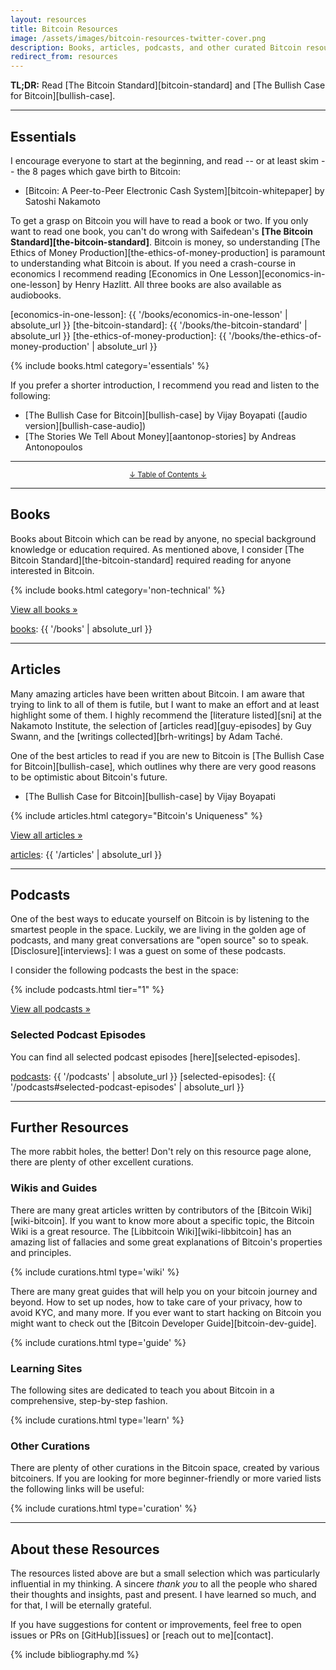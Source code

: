 ```yaml
---
layout: resources
title: Bitcoin Resources
image: /assets/images/bitcoin-resources-twitter-cover.png
description: Books, articles, podcasts, and other curated Bitcoin resources.
redirect_from: resources
---
```


**TL;DR:** Read [The Bitcoin Standard][bitcoin-standard] and [The Bullish
Case for Bitcoin][bullish-case].

---

## Essentials

I encourage everyone to start at the beginning, and read -- or at least skim --
the 8 pages which gave birth to Bitcoin:

- [Bitcoin: A Peer-to-Peer Electronic Cash System][bitcoin-whitepaper] by Satoshi Nakamoto

To get a grasp on Bitcoin you will have to read a book or two.  If you only want
to read one book, you can't do wrong with Saifedean's **[The Bitcoin
Standard][the-bitcoin-standard]**. Bitcoin is money, so understanding [The
Ethics of Money Production][the-ethics-of-money-production] is paramount to
understanding what Bitcoin is about. If you need a crash-course in economics I
recommend reading [Economics in One Lesson][economics-in-one-lesson] by Henry
Hazlitt. All three books are also available as audiobooks.

[economics-in-one-lesson]: {{ '/books/economics-in-one-lesson' | absolute_url }}
[the-bitcoin-standard]: {{ '/books/the-bitcoin-standard' | absolute_url }}
[the-ethics-of-money-production]: {{ '/books/the-ethics-of-money-production' | absolute_url }}

{% include books.html category='essentials' %}

If you prefer a shorter introduction, I recommend you read and listen to the
following:

- [The Bullish Case for Bitcoin][bullish-case] by Vijay Boyapati ([audio
version][bullish-case-audio])
- [The Stories We Tell About Money][aantonop-stories] by Andreas Antonopoulos

---

<center>
  <p><small><a href="#toc">↓ Table of Contents ↓</a></small></p>
</center>

[toc]: #toc
[essentials]: #essentials
[books]: #books
[articles]: #articles
[podcasts]: #podcasts
[episodes]: #podcast-episodes
[wikis-and-guides]: #wikis-and-guides
[other]: #further-resources

---


## Books

Books about Bitcoin which can be read by anyone, no special background knowledge
or education required. As mentioned above, I consider [The Bitcoin
Standard][the-bitcoin-standard] required reading for anyone interested in
Bitcoin.

{% include books.html category='non-technical' %}

[View all books »][books]

[books]: {{ '/books' | absolute_url }}

---

## Articles

Many amazing articles have been written about Bitcoin. I am aware that trying to
link to all of them is futile, but I want to make an effort and at least
highlight some of them. I highly recommend the [literature listed][sni] at the
Nakamoto Institute, the selection of [articles read][guy-episodes] by
Guy Swann, and the [writings collected][brh-writings] by Adam Taché.

One of the best articles to read if you are new to Bitcoin is [The Bullish Case
for Bitcoin][bullish-case], which outlines why there are very good reasons to be
optimistic about Bitcoin's future.

- [The Bullish Case for Bitcoin][bullish-case] by Vijay Boyapati

{% include articles.html category="Bitcoin's Uniqueness" %}

[View all articles »][articles]

[articles]: {{ '/articles' | absolute_url }}

---

## Podcasts

One of the best ways to educate yourself on Bitcoin is by listening to the
smartest people in the space. Luckily, we are living in the golden age of
podcasts, and many great conversations are "open source" so to speak.
[Disclosure][interviews]: I was a guest on some of these podcasts.

I consider the following podcasts the best in the space:

{% include podcasts.html tier="1" %}

[View all podcasts »][podcasts]

### Selected Podcast Episodes

You can find all selected podcast episodes [here][selected-episodes].

[podcasts]: {{ '/podcasts' | absolute_url }}
[selected-episodes]: {{ '/podcasts#selected-podcast-episodes' | absolute_url }}

---

## Further Resources

The more rabbit holes, the better! Don't rely on this resource page alone, there
are plenty of other excellent curations.

### Wikis and Guides

There are many great articles written by contributors of the [Bitcoin
Wiki][wiki-bitcoin]. If you want to know more about a specific topic, the
Bitcoin Wiki is a great resource. The [Libbitcoin Wiki][wiki-libbitcoin] has an
amazing list of fallacies and some great explanations of Bitcoin's properties
and principles.

{% include curations.html type='wiki' %}

There are many great guides that will help you on your bitcoin journey and
beyond. How to set up nodes, how to take care of your privacy, how to avoid KYC,
and many more. If you ever want to start hacking on Bitcoin you might want to
check out the [Bitcoin Developer Guide][bitcoin-dev-guide].

{% include curations.html type='guide' %}

### Learning Sites

The following sites are dedicated to teach you about Bitcoin in a comprehensive,
step-by-step fashion.

{% include curations.html type='learn' %}

### Other Curations

There are plenty of other curations in the Bitcoin space, created by various
bitcoiners. If you are looking for more beginner-friendly or more varied lists
the following links will be useful:

{% include curations.html type='curation' %}

---

## About these Resources

The resources listed above are but a small selection which was particularly
influential in my thinking. A sincere *thank you* to all the people who shared
their thoughts and insights, past and present. I have learned so much, and for
that, I will be eternally grateful.

If you have suggestions for content or improvements, feel free to open issues
or PRs on [GitHub][issues] or [reach out to me][contact].

{% include bibliography.md %}
